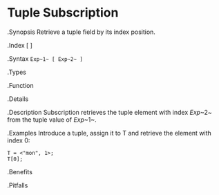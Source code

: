 # Tuple Subscription

.Synopsis
Retrieve a tuple field by its index position.

.Index
[ ]

.Syntax
`Exp~1~ [ Exp~2~ ]`

.Types

.Function

.Details

.Description
Subscription retrieves the tuple element with index _Exp_~2~ from the tuple value of _Exp_~1~.

.Examples
Introduce a tuple, assign it to T and retrieve the element with index 0:
```rascal-shell
T = <"mon", 1>;
T[0];
```

.Benefits

.Pitfalls

